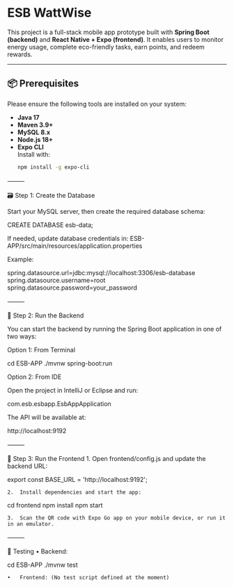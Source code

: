 # ESB WattWise

This project is a full-stack mobile app prototype built with **Spring Boot (backend)** and **React Native + Expo (frontend)**. It enables users to monitor energy usage, complete eco-friendly tasks, earn points, and redeem rewards.

---

## 📦 Prerequisites

Please ensure the following tools are installed on your system:

- **Java 17**
- **Maven 3.9+**
- **MySQL 8.x**
- **Node.js 18+**
- **Expo CLI**  
  Install with:
  ```bash
  npm install -g expo-cli
  ```

⸻

🗃️ Step 1: Create the Database

Start your MySQL server, then create the required database schema:

CREATE DATABASE esb-data;

If needed, update database credentials in:
ESB-APP/src/main/resources/application.properties

Example:

spring.datasource.url=jdbc:mysql://localhost:3306/esb-database
spring.datasource.username=root
spring.datasource.password=your_password

⸻

🚀 Step 2: Run the Backend

You can start the backend by running the Spring Boot application in one of two ways:

Option 1: From Terminal

cd ESB-APP
./mvnw spring-boot:run

Option 2: From IDE

Open the project in IntelliJ or Eclipse and run:

com.esb.esbapp.EsbAppApplication

The API will be available at:

http://localhost:9192

⸻

📱 Step 3: Run the Frontend 1. Open frontend/config.js and update the backend URL:

export const BASE_URL = 'http://localhost:9192';

    2.	Install dependencies and start the app:

cd frontend
npm install
npm start

    3.	Scan the QR code with Expo Go app on your mobile device, or run it in an emulator.

⸻

🧪 Testing
• Backend:

cd ESB-APP
./mvnw test

    •	Frontend: (No test script defined at the moment)

